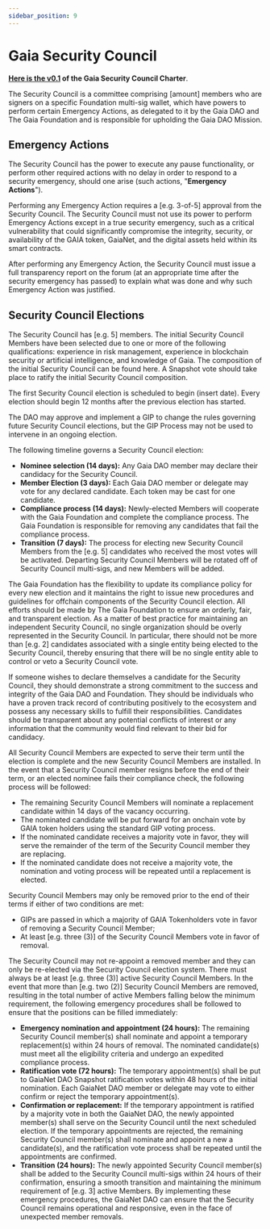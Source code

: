 ```yaml
---
sidebar_position: 9
---
```


# Gaia Security Council

**[Here is the v0.1]() of the Gaia Security Council Charter**.

The Security Council is a committee comprising [amount] members who are signers on a specific Foundation multi-sig wallet, which have powers to perform certain Emergency Actions, as delegated to it by the Gaia DAO and The Gaia Foundation and is responsible for upholding the Gaia DAO Mission. 

## Emergency Actions
The Security Council has the power to execute any pause functionality, or perform other required actions with no delay in order to respond to a security emergency, should one arise (such actions, "**Emergency Actions**"). 

Performing any Emergency Action requires a [e.g. 3-of-5] approval from the Security Council. The Security Council must not use its power to perform Emergency Actions except in a true security emergency, such as a critical vulnerability that could significantly compromise the integrity, security, or availability of the GAIA token, GaiaNet, and the digital assets held within its smart contracts. 

After performing any Emergency Action, the Security Council must issue a full transparency report on the forum (at an appropriate time after the security emergency has passed) to explain what was done and why such Emergency Action was justified.

## Security Council Elections
The Security Council has [e.g. 5] members. The initial Security Council Members have been selected due to one or more of the following qualifications: experience in risk management, experience in blockchain security or artificial intelligence, and knowledge of Gaia. The composition of the initial Security Council can be found here. A Snapshot vote should take place to ratify the initial Security Council composition.

The first Security Council election is scheduled to begin (insert date). Every election should begin 12 months after the previous election has started.

The DAO may approve and implement a GIP to change the rules governing future Security Council elections, but the GIP Process may not be used to intervene in an ongoing election.

The following timeline governs a Security Council election:

* **Nominee selection (14 days):** Any Gaia DAO member may declare their candidacy for the Security Council. 
* **Member Election (3 days):** Each Gaia DAO member or delegate may vote for any declared candidate. Each token may be cast for one candidate.
* **Compliance process (14 days):** Newly-elected Members will cooperate with the Gaia Foundation and complete the compliance process. The Gaia Foundation is responsible for removing any candidates that fail the compliance process.
* **Transition (7 days):** The process for electing new Security Council Members from the [e.g. 5] candidates who received the most votes will be activated. Departing Security Council Members will be rotated off of Security Council multi-sigs, and new Members will be added. 

The Gaia Foundation has the flexibility to update its compliance policy for every new election and it maintains the right to issue new procedures and guidelines for offchain components of the Security Council election. All efforts should be made by The Gaia Foundation to ensure an orderly, fair, and transparent election. As a matter of best practice for maintaining an independent Security Council, no single organization should be overly represented in the Security Council. In particular, there should not be more than [e.g. 2] candidates associated with a single entity being elected to the Security Council, thereby ensuring that there will be no single entity able to control or veto a Security Council vote.

If someone wishes to declare themselves a candidate for the Security Council, they should demonstrate a strong commitment to the success and integrity of the Gaia DAO and Foundation. They should be individuals who have a proven track record of contributing positively to the ecosystem and possess any necessary skills to fulfill their responsibilities. Candidates should be transparent about any potential conflicts of interest or any information that the community would find relevant to their bid for candidacy. 

All Security Council Members are expected to serve their term until the election is complete and the new Security Council Members are installed. In the event that a Security Council member resigns before the end of their term, or an elected nominee fails their compliance check, the following process will be followed:

* The remaining Security Council Members will nominate a replacement candidate within 14 days of the vacancy occurring.
* The nominated candidate will be put forward for an onchain vote by GAIA token holders using the standard GIP voting process.
* If the nominated candidate receives a majority vote in favor, they will serve the remainder of the term of the Security Council member they are replacing.
* If the nominated candidate does not receive a majority vote, the nomination and voting process will be repeated until a replacement is elected.

Security Council Members may only be removed prior to the end of their terms if either of two conditions are met:

* GIPs are passed in which a majority of GAIA Tokenholders vote in favor of removing a Security Council Member; 
* At least [e.g. three (3)] of the Security Council Members vote in favor of removal.

The Security Council may not re-appoint a removed member and they can only be re-elected via the Security Council election system. There must always be at least [e.g. three (3)] active Security Council Members. In the event that more than [e.g. two (2)] Security Council Members are removed, resulting in the total number of active Members falling below the minimum requirement, the following emergency procedures shall be followed to ensure that the positions can be filled immediately:

* **Emergency nomination and appointment (24 hours):** The remaining Security Council member(s) shall nominate and appoint a temporary replacement(s) within 24 hours of removal. The nominated candidate(s) must meet all the eligibility criteria and undergo an expedited compliance process.
* **Ratification vote (72 hours):** The temporary appointment(s) shall be put to GaiaNet DAO Snapshot ratification votes within 48 hours of the initial nomination. Each GaiaNet DAO member or delegate may vote to either confirm or reject the temporary appointment(s).
* **Confirmation or replacement:** If the temporary appointment is ratified by a majority vote in both the GaiaNet DAO, the newly appointed member(s) shall serve on the Security Council until the next scheduled election. If the temporary appointments are rejected, the remaining Security Council member(s) shall nominate and appoint a new a candidate(s), and the ratification vote process shall be repeated until the appointments are confirmed.
* **Transition (24 hours):** The newly appointed Security Council member(s) shall be added to the Security Council multi-sigs within 24 hours of their confirmation, ensuring a smooth transition and maintaining the minimum requirement of [e.g. 3] active Members. By implementing these emergency procedures, the GaiaNet DAO can ensure that the Security Council remains operational and responsive, even in the face of unexpected member removals. 

